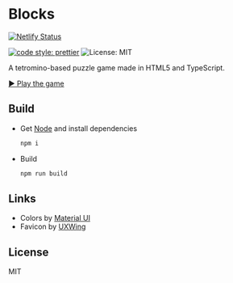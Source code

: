 # Blocks

[![Netlify Status](https://api.netlify.com/api/v1/badges/72866b1c-d0fc-4e33-b4a1-d9ce2b418547/deploy-status)](https://app.netlify.com/sites/quirky-poitras-7ec457/deploys)

[![code style: prettier](https://img.shields.io/badge/code_style-prettier-ff69b4.svg?style=flat-square)](https://github.com/prettier/prettier)
![License: MIT](https://img.shields.io/badge/license-MIT-green?style=flat-square)

A tetromino-based puzzle game made in HTML5 and TypeScript.

[▶️ Play the game](https://blocks.verybadfrags.com/)

## Build

- Get [Node](https://nodejs.org/) and install dependencies

  ```sh
  npm i
  ```

- Build

  ```sh
  npm run build
  ```

## Links

- Colors by [Material UI](https://www.materialui.co/colors)
- Favicon by [UXWing](https://uxwing.com/)

## License

MIT
